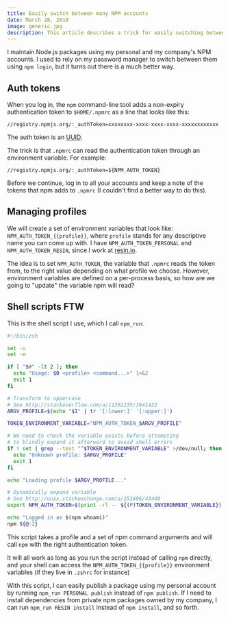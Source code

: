 ```yaml
---
title: Easily switch between many NPM accounts
date: March 28, 2018
image: generic.jpg
description: This article describes a trick for easily switching between multiple NPM accounts on the terminal
---
```


I maintain Node.js packages using my personal and my company's NPM accounts. I
used to rely on my password manager to switch between them using `npm login`,
but it turns out there is a much better way.

Auth tokens
-----------

When you log in, the `npm` command-line tool adds a non-expiry authentication
token to `$HOME/.npmrc` as a line that looks like this:

```
//registry.npmjs.org/:_authToken=xxxxxxxx-xxxx-xxxx-xxxx-xxxxxxxxxxxx
```

The auth token is an [UUID][rfc-uuid].

The trick is that `.npmrc` can read the authentication token through an
environment variable. For example:

```
//registry.npmjs.org/:_authToken=${NPM_AUTH_TOKEN}
```

Before we continue, log in to all your accounts and keep a note of the tokens
that npm adds to `.npmrc` (I couldn't find a better way to do this).

Managing profiles
-----------------

We will create a set of environment variables that look like:
`NPM_AUTH_TOKEN_{{profile}}`, where `profile` stands for any descriptive name
you can come up with. I have `NPM_AUTH_TOKEN_PERSONAL` and
`NPM_AUTH_TOKEN_RESIN`, since I work at [resin.io][resin].

The idea is to set `NPM_AUTH_TOKEN`, the variable that `.npmrc` reads the token
from, to the right value depending on what profile we choose. However,
environment variables are defined on a per-process basis, so how are we going
to "update" the variable npm will read?

Shell scripts FTW
-----------------

This is the shell script I use, which I call `npm_run`:

```zsh
#!/bin/zsh

set -u
set -e

if [ "$#" -lt 2 ]; then
  echo "Usage: $0 <profile> <command...>" 1>&2
  exit 1
fi

# Transform to uppercase
# See http://stackoverflow.com/a/11392235/1641422
ARGV_PROFILE=$(echo "$1" | tr '[:lower:]' '[:upper:]')

TOKEN_ENVIRONMENT_VARIABLE="NPM_AUTH_TOKEN_$ARGV_PROFILE"

# We need to check the variable exists before attempting
# to blindly expand it afterward to avoid shell errors
if ! set | grep --text "^$TOKEN_ENVIRONMENT_VARIABLE" >/dev/null; then
  echo "Unknown profile: $ARGV_PROFILE"
  exit 1
fi

echo "Loading profile $ARGV_PROFILE..."

# Dynamically expand variable
# See http://unix.stackexchange.com/a/251896/43448
export NPM_AUTH_TOKEN=$(print -rl -- ${(P)TOKEN_ENVIRONMENT_VARIABLE})

echo "Logged in as $(npm whoami)"
npm ${@:2}
```

This script takes a profile and a set of npm command arguments and will call
`npm` with the right authentication token.

It will all work as long as you run the script instead of calling `npm`
directly, and your shell can access the `NPM_AUTH_TOKEN_{{profile}}`
environment variables (if they live in `.zshrc` for instance)

With this script, I can easily publish a package using my personal account by
running `npm_run PERSONAL publish` instead of `npm publish`. If I need to
install dependencies from private npm packages owned by my company, I can run
`npm_run RESIN install` instead of `npm install`, and so forth.

[rfc-uuid]: https://tools.ietf.org/html/rfc4122
[resin]: https://resin.io
